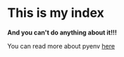 # This is my index

**And you can't do anything about it!!!**

You can read more about pyenv [here](pyenv/pyenv.md)
